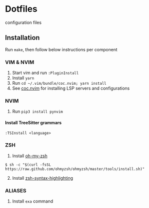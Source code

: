 # Dotfiles
configuration files

## Installation
Run `make`, then follow below instructions per component

### VIM & NVIM
1. Start vim and run `:PluginInstall`
2. Install `yarn`
3. Run `cd ~/.vim/bundle/coc.nvim; yarn install`
4. See [coc.nvim](https://github.com/neoclide/coc.nvim/wiki/Language-servers) for installing LSP servers and configurations

### NVIM
1. Run `pip3 install pynvim`

#### Install TreeSitter grammars
```
:TSInstall <language>
```

### ZSH
1. Install [oh-my-zsh](https://ohmyz.sh)
```
$ sh -c "$(curl -fsSL https://raw.github.com/ohmyzsh/ohmyzsh/master/tools/install.sh)"
```
2. Install [zsh-syntax-highlighting](https://github.com/zsh-users/zsh-syntax-highlighting)

### ALIASES
1. Install `exa` command

